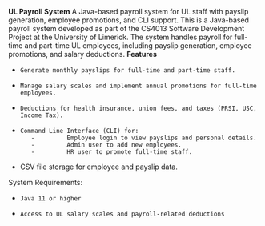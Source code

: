 **UL Payroll System**
 A Java-based payroll system for UL staff with payslip generation, employee promotions, and CLI support. 
This is a Java-based payroll system developed as part of the CS4013 Software Development Project at the University of Limerick. The system handles payroll for full-time and part-time UL employees, including payslip generation, employee promotions, and salary deductions.
**Features**

-     Generate monthly payslips for full-time and part-time staff.
-     Manage salary scales and implement annual promotions for full-time employees.
-     Deductions for health insurance, union fees, and taxes (PRSI, USC, Income Tax).
-     Command Line Interface (CLI) for:
         -         Employee login to view payslips and personal details.
         -         Admin user to add new employees.
         -         HR user to promote full-time staff.
- CSV file storage for employee and payslip data.

System Requirements:
-     Java 11 or higher
-     Access to UL salary scales and payroll-related deductions
